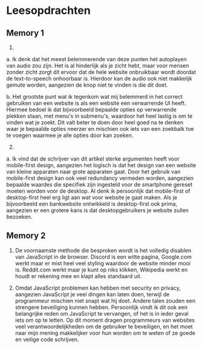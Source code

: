 # Leesopdrachten

## Memory 1

1.

a. Ik denk dat het meest belemmerende van deze punten het autoplayen van audio zou zijn. Het is al hinderlijk als je zicht hebt, maar voor mensen zonder zicht zorgt dit ervoor dat de hele website onbruikbaar wordt doordat de text-to-speech onhoorbaar is. Hierdoor kan de audio ook niet makkelijk gemute worden, aangezien de knop niet te vinden is die dit doet.

b. Het grootste punt wat ik tegenkom wat mij belemmerd in het correct gebruiken van een website is als een website een verwarrende UI heeft. Hiermee bedoel ik dat bijvoorbeeld bepaalde opties op verwarrende plekken staan, met menu's in submenu's, waardoor het heel lastig is om te vinden wat je zoekt. Dit valt beter te doen door heel goed na te denken waar je bepaalde opties neerzer en mischien ook iets van een zoekbalk toe te voegen waarmee je alle opties door kan zoeken.

2.

a. Ik vind dat de schrijver van dit artikel sterke argumenten heeft voor mobile-first design, aangezien het logisch is dat het design van een website van kleine apparaten naar grote apparaten gaat. Door het gebruik van mobile-first design kan ook veel redundancy vermeden worden, aangezien bepaalde waardes die specifiek zijn ingesteld voor de smartphone gereset moeten worden voor de desktop. Al denk ik persoonlijk dat mobile-first of desktop-first heel erg ligt aan wat voor website je gaat maken. Als je bijvoorbeeld een bankwebsite ontwikkeld is desktop-first ook prima, aangezien er een grotere kans is dat desktopgebruikers je website zullen bezoeken.

## Memory 2

1. De voornaamste methode die besproken wordt is het volledig disablen van JavaScript in de browser. Discord is een witte pagina, Google.com werkt maar er mist heel veel styling waardoor de website minder mooi is. Reddit.com werkt maar je kunt op niks klikken, Wikipedia werkt en houdt er rekening mee en klapt alles standaard uit.

2. Omdat JavaScript problemen kan hebben met security en privacy, aangezien JavaScript je veel dingen kan laten doen, terwijl de programmeur mischien niet snapt wat hij doet. Andere talen zouden een strengere beveiliging kunnen hebben. Persoonlijk vindt ik dit ook een belangrijke reden om JavaScript te vervangen, of het is in ieder geval iets om op te letten. Op dit moment dragen programmeurs van websites veel verantwoordelijkheden om de gebruiker te beveiligen, en het moet naar mijn mening makkelijker voor hun worden om te weten of ze goede en veilige code schrijven.
